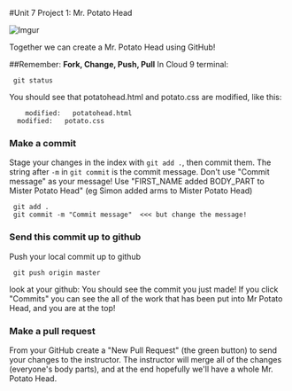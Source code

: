 #Unit 7 Project 1: Mr. Potato Head

![Imgur](http://i.imgur.com/Vy06FW3.gif)

Together we can create a Mr. Potato Head using GitHub! 


##Remember: **Fork, Change, Push, Pull**
In Cloud 9 terminal:

```
 git status
```

You should see that potatohead.html and potato.css are modified, like this:

```
	modified:   potatohead.html
  modified:   potato.css
```

### Make a commit
Stage your changes in the index with `git add .`, then commit them.  The string after `-m` in `git commit` is the commit message. Don't use "Commit message" as your message!
Use "FIRST_NAME added BODY_PART to Mister Potato Head" (eg Simon added arms to Mister Potato Head)

```
 git add .
 git commit -m "Commit message"  <<< but change the message!
```


### Send this commit up to github
Push your local commit up to github

```
 git push origin master
```

look at your github: You should see the commit you just made!  If you click "Commits" you can see the all of the work that has been put into Mr Potato Head, and you are at the top!

### Make a pull request

From your GitHub create a "New Pull Request" (the green button) to send your changes to the instructor.  The instructor will merge all of the changes (everyone's body parts), and at the end hopefully we'll have a whole Mr. Potato Head.
